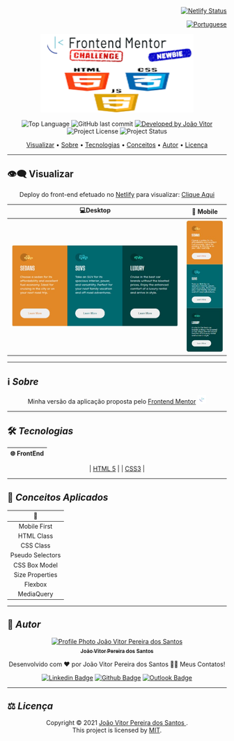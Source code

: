 <div align="right">

[![Netlify Status](https://api.netlify.com/api/v1/badges/e3c52228-d2d0-4ecd-a86e-d5663fc30ca7/deploy-status)](https://app.netlify.com/sites/joaovitorsw-base-apparel-coming-soon-master/deploys)

</div>

<div align="right">
  
  [![Portuguese](https://www.countryflags.io/br/flat/32.png)](README.md)
  
</div>

<p align="center">
  <img alt="front-end-mentor-newbie" src=".github/front-end-mentor-newbie.png" width="350px" height="180px"/>
</p>

<p align="center"> 
  <img alt="Top Language" src="https://img.shields.io/github/languages/top/Joaovitorsw/3-column-preview-card-component?color=3498db&style=for-the-badge">
  <img alt="GitHub last commit" src="https://img.shields.io/github/last-commit/Joaovitorsw/3-column-preview-card-component?color=3498db&style=for-the-badge&label=Ultimo%20Commit">   
  <a href="https://github.com/Joaovitorsw">
    <img alt="Developed by João Vitor" src="https://img.shields.io/badge/Developer-João_Vitor-%3498db?color=3498db&style=for-the-badge&label=Desenvolvedor">
  </a>  
  <img alt="Project License" src="https://img.shields.io/apm/l/vim-mode?style=for-the-badge&label=licen%C3%A7a"/>   
   <img alt="Project Status" src="https://camo.githubusercontent.com/e1242aef6552b4e9b2d6764e66eb55f29758cb1e6d332b74efa89b3144339b25/68747470733a2f2f696d672e736869656c64732e696f2f62616467652f636f6e636c75c3ad646f2d253334393864623f636f6c6f723d677265656e267374796c653d666f722d7468652d6261646765266c6162656c3d537461747573">  
  
</p>

<p align="center">
 <a href="#eye_speech_bubble-visualizar">Visualizar</a> •
 <a href="#information_source-sobre">Sobre</a> •
 <a href="#hammer_and_wrench-tecnologias">Tecnologias</a> • 
 <a href="#brain-conceitos-aplicados">Conceitos</a> •
 <a href="#boy-autor">Autor</a> •
 <a href="#balance_scale-licença">Licença</a>
</p>

---

## :eye_speech_bubble: **Visualizar**

<div align="center">

Deploy do front-end efetuado no [Netlify](https://www.netlify.com/) para visualizar: [Clique Aqui](https://joaovitorsw-3-column-preview-card-component.netlify.app/)

|                             :computer:Desktop                             |                             :iphone: Mobile                              |
| :-----------------------------------------------------------------------: | :----------------------------------------------------------------------: |
| <kbd><img src=".github/previews/desktop-preview.jpg" alt="Tablet"/></kbd> | <kbd><img src=".github/previews/mobile-preview.jpg" alt="Mobile"/></kbd> |

</div>
  
---

## :information_source: _Sobre_

<div align="center">

Minha versão da aplicação proposta pelo [Frontend Mentor](https://www.frontendmentor.io/challenges/3column-preview-card-component-pH92eAR2-) <img height="20px" src="images/favicon-32x32.png" >

---

</div>

## :hammer_and_wrench: _Tecnologias_

<div align="center">

| :globe_with_meridians: FrontEnd |
| :-----------------------------: |

| [HTML 5](https://www.w3schools.com/html/) |
| [CSS3](https://www.w3schools.com/css/) |

</div>

---

## :brain: _Conceitos Aplicados_

<div align="center">

|  :page_facing_up:  |
| :----------------: |
|    Mobile First    |
|     HTML Class     |
|     CSS Class      |
|  Pseudo Selectors  |
|   CSS Box Model    |
|  Size Properties   |
|      Flexbox       |
|     MediaQuery     |


</div>

---



## :boy: _Autor_

<div align="center">

<a href="https://github.com/Joaovitorsw">
 <img src="https://avatars.githubusercontent.com/u/86388366?s=400&u=d21331492a58a33c31dd248c2cac51f177622ae2&v=4"  width="100px;" alt="Profile Photo João Vitor Pereira dos Santos"/>
 <br/>
 <sub><b>João Vitor Pereira dos Santos</b></sub>
</a>

Desenvolvido com ❤️ por João Vitor Pereira dos Santos 👋🏽 Meus Contatos!

[![Linkedin Badge](https://img.shields.io/badge/-João_Vitor-blue?style=flat-square&logo=Linkedin&logoColor=white)](https://www.linkedin.com/in/jo%C3%A3o-vitor-pereira-dos-santos-10796b169/)
[![Github Badge](https://img.shields.io/badge/-João_Vitor-000?style=flat-square&logo=Github&logoColor=white)](https://github.com/Joaovitorsw)
[![Outlook Badge](https://img.shields.io/badge/-João_Vitor-0078d4?style=flat-square&logo=microsoft-outlook&logoColor=white)](mailto:joaovitorswbr@gmail.com)

</div>

---

## :balance_scale: _Licença_

<div align="center">

Copyright ©️ 2021 [João Vitor Pereira dos Santos ](https://github.com/gleisonkz).<br />
This project is licensed by [MIT](./LICENSE).

</div>
